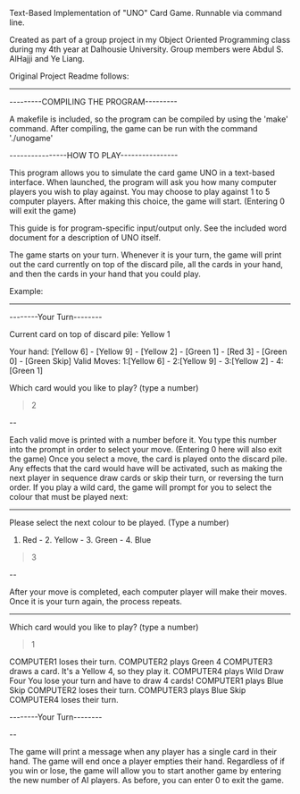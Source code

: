 Text-Based Implementation of "UNO" Card Game. Runnable via command line.

Created as part of a group project in my Object Oriented Programming class during my 4th year at Dalhousie University.
Group members were Abdul S. AlHajji and Ye Liang.


Original Project Readme follows:

---

---------COMPILING THE PROGRAM---------

A makefile is included, so the program can be compiled by using the 'make' command.
After compiling, the game can be run with the command './unogame'

----------------HOW TO PLAY----------------

This program allows you to simulate the card game UNO in a text-based interface.
When launched, the program will ask you how many computer players you wish to play against.
You may choose to play against 1 to 5 computer players. After making this choice, the game will start.
(Entering 0 will exit the game)

This guide is for program-specific input/output only. See the included word document for a description of UNO itself.

The game starts on your turn. Whenever it is your turn, the game will print out the card currently on top
of the discard pile, all the cards in your hand, and then the cards in your hand that you could play.

Example:

---

--------Your Turn--------

Current card on top of discard pile: Yellow 1

Your hand:
[Yellow 6] - [Yellow 9] - [Yellow 2] - [Green 1] - [Red 3] - [Green 0] - [Green Skip]
Valid Moves:
1:[Yellow 6] - 2:[Yellow 9] - 3:[Yellow 2] - 4:[Green 1]

Which card would you like to play? (type a number)
> 2

--

Each valid move is printed with a number before it. You type this number into the prompt in order to select your move.
(Entering 0 here will also exit the game)
Once you select a move, the card is played onto the discard pile. Any effects that the card would have will be activated,
such as making the next player in sequence draw cards or skip their turn, or reversing the turn order. If you play a
wild card, the game will prompt for you to select the colour that must be played next:

---

Please select the next colour to be played. (Type a number)
1. Red   -   2. Yellow   -   3. Green   -   4. Blue
> 3

--

After your move is completed, each computer player will make their moves. Once it is your turn again, the process repeats.

---

Which card would you like to play? (type a number)
> 1

COMPUTER1 loses their turn.
COMPUTER2 plays Green 4
COMPUTER3 draws a card. It's a Yellow 4, so they play it.
COMPUTER4 plays Wild Draw Four
You lose your turn and have to draw 4 cards!
COMPUTER1 plays Blue Skip
COMPUTER2 loses their turn.
COMPUTER3 plays Blue Skip
COMPUTER4 loses their turn.

--------Your Turn--------

--

The game will print a message when any player has a single card in their hand.
The game will end once a player empties their hand.
Regardless of if you win or lose, the game will allow you to start another game by entering the new number of AI players.
As before, you can enter 0 to exit the game.